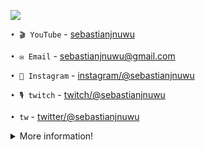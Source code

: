 [![](https://media.discordapp.net/attachments/969290884300537868/974744327890800731/1e4a9f8e-885d-419a-b01a-92188ccd6d6a.jpeg)](https://discord.com/users/932678185970192404)<br>
  
 `• 🎬 YouTube` - [sebastianjnuwu]()
 
 `• ✉️ Email` - sebastianjnuwu@gmail.com

 `• 📸 Instagram` - [instagram/@sebastianjnuwu](https://instagram.com/sebastianjnuwu)
 
 `• 🎙️ twitch` - [twitch/@sebastianjnuwu](https://twitch.tv/sebastianjnuwu)
  
  `• tw` - [twitter/@sebastianjnuwu](https://twitter.com/sebastianjnuwu)

<details>
  <summary>More information!</summary>
  
![Metrics](https://metrics.lecoq.io/sebastianjnuwu?template=classic&isocalendar=1&introduction=1&people=1&gists=1&languages=1&stars=1&isocalendar.duration=half-year&languages.limit=8&languages.sections=most-used&languages.colors=github&languages.threshold=0%25&languages.indepth=false&languages.analysis.timeout=15&languages.categories=markup%2C%20programming&languages.recent.categories=markup%2C%20programming&languages.recent.load=300&languages.recent.days=14&introduction.title=true&stars.limit=4&people.limit=24&people.size=28&people.types=followers%2C%20following&people.identicons=false&people.shuffle=false&config.timezone=America%2FSao_Paulo&config.twemoji=true)

</details>

